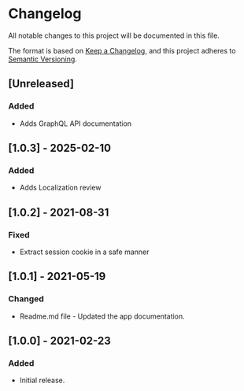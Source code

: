 # Changelog

All notable changes to this project will be documented in this file.

The format is based on [Keep a Changelog](https://keepachangelog.com/en/1.0.0/),
and this project adheres to [Semantic Versioning](https://semver.org/spec/v2.0.0.html).

## [Unreleased]

### Added

- Adds GraphQL API documentation

## [1.0.3] - 2025-02-10

### Added

- Adds Localization review

## [1.0.2] - 2021-08-31

### Fixed

- Extract session cookie in a safe manner

## [1.0.1] - 2021-05-19

### Changed

- Readme.md file - Updated the app documentation.

## [1.0.0] - 2021-02-23

### Added

- Initial release.

